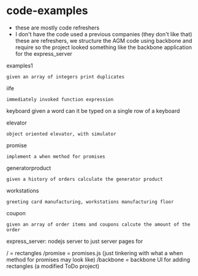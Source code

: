 # code-examples

  - these are mostly code refreshers
  - I don't have the code used a previous companies (they don't like that)
    these are refreshers, we structure the AGM code using backbone and require so the
    project looked something like the backbone application for the express_server



examples1

    given an array of integers print duplicates


iife

    immediately invoked function expression


keyboard
    given a word can it be typed on a single row of a keyboard


elevator

    object oriented elevator, with simulator


promise

    implement a when method for promises


generatorproduct

    given a history of orders calculate the generator product


workstations

    greeting card manufacturing, workstations manufacturing floor


coupon

    given an array of order items and coupons calcute the amount of the order


express_server:  nodejs server to just server pages for 

/  = rectangles
/promise = promises.js (just tinkering with what a when method for promises may look like)
/backbone = backbone UI for adding rectangles (a modified ToDo project)

